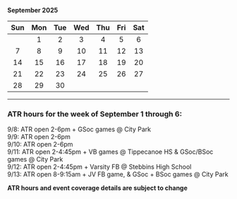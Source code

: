**September 2025**

|Sun|Mon|Tue|Wed|Thu|Fri|Sat|
|:---:|:---:|:---:|:---:|:---:|:---:|:---:|
|   |1  |2  |3  |4  |5  |6  |
|7  |8  |9  |10 |11 |12 |13 |
|14 |15 |16 |17 |18 |19 |20 |
|21 |22 |23 |24 |25 |26 |27 |
|28 |29 |30 |   |   |   |   |  

---  

### ATR hours for the week of September 1 through 6:  

9/8:  ATR open 2-6pm + GSoc games @ City Park  
9/9:  ATR open 2-6pm  
9/10: ATR open 2-6pm  
9/11: ATR open 2-4:45pm + VB games @ Tippecanoe HS & GSoc/BSoc games @ City Park  
9/12: ATR open 2-4:45pm + Varsity FB @ Stebbins High School  
9/13: ATR open 8-9:15am + JV FB game, & GSoc + BSoc games @ City Park  

**ATR hours and event coverage details are subject to change**  

